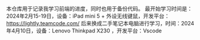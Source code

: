 本仓库用于记录我学习前端的进度，同时也用于备份代码。
最开始学习时间是：2024年2月15-19日，设备：iPad mini 5 + 外设无线键鼠，开发平台：https://lightly.teamcode.com/
后来换成二手笔记本电脑进行学习，时间：2024年4月10日，设备：Lenovo  Thinkpad X230 ，开发平台：Vscode 
